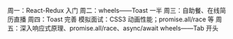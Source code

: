 周一：React-Redux 入门
周二：wheels——Toast 一半
周三：自助餐、在线简历直播
周四：Toast 完善
模拟面试：CSS3 动画性能；promise.all/race 等
周五：深入响应式原理、promise.all/race、async/await
wheels——Tab 开头
